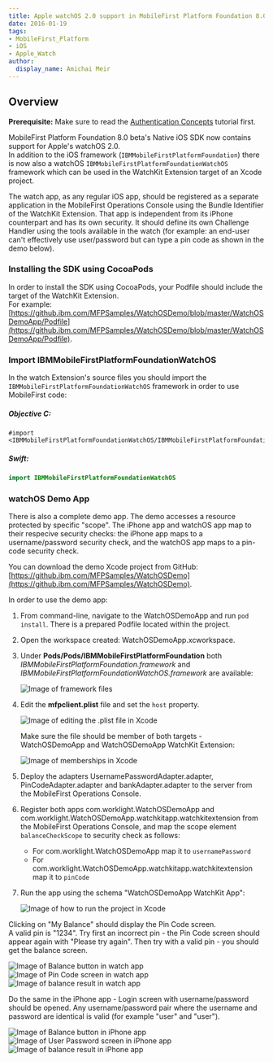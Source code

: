 ```yaml
---
title: Apple watchOS 2.0 support in MobileFirst Platform Foundation 8.0
date: 2016-01-19
tags:
- MobileFirst_Platform
- iOS
- Apple_Watch
author:
  display_name: Amichai Meir
---
```


## Overview
**Prerequisite:** Make sure to read the [Authentication Concepts]({{site.baseurl}}/tutorials/en/foundation/8.0/authentication-and-security/authentication-concepts/) tutorial first.

MobileFirst Platform Foundation 8.0 beta's Native iOS SDK now contains support for Apple's  watchOS 2.0.  
In addition to the iOS framework (`IBMMobileFirstPlatformFoundation`) there is now also a watchOS   `IBMMobileFirstPlatformFoundationWatchOS` framework which can be used in the WatchKit Extension target of an Xcode project.

The watch app, as any regular iOS app, should be registered as a separate application in the MobileFirst Operations Console using the Bundle Identifier of the WatchKit Extension. That app is independent from its iPhone counterpart and has its own security. It should define its own Challenge Handler using the tools available in the watch (for example: an end-user can't effectively use user/password but can type a pin code as shown in the demo below).

### Installing the SDK using CocoaPods
In order to install the SDK using CocoaPods, your Podfile should include the target of the WatchKit Extension.  
For example: [https://github.ibm.com/MFPSamples/WatchOSDemo/blob/master/WatchOSDemoApp/Podfile](https://github.ibm.com/MFPSamples/WatchOSDemo/blob/master/WatchOSDemoApp/Podfile).

### Import IBMMobileFirstPlatformFoundationWatchOS
In the watch Extension's source files you should import the `IBMMobileFirstPlatformFoundationWatchOS` framework in order to use MobileFirst code:

##### Objective C:

```objc
#import <IBMMobileFirstPlatformFoundationWatchOS/IBMMobileFirstPlatformFoundationWatchOS.h>
```

##### Swift:

```swift
import IBMMobileFirstPlatformFoundationWatchOS
```

### watchOS Demo App

There is also a complete demo app. The demo accesses a resource protected by specific "scope". The iPhone app and watchOS app map to their respecive security checks: the iPhone app maps to a username/password security check, and the watchOS app maps to a pin-code security check.

You can download the demo Xcode project from GitHub: [https://github.ibm.com/MFPSamples/WatchOSDemo](https://github.ibm.com/MFPSamples/WatchOSDemo).

In order to use the demo app:

1. From command-line, navigate to the WatchOSDemoApp and run `pod install`. There is a prepared Podfile located within the project.

2. Open the workspace created: WatchOSDemoApp.xcworkspace.

3. Under **Pods/Pods/IBMMobileFirstPlatformFoundation** both *IBMMobileFirstPlatformFoundation.framework* and *IBMMobileFirstPlatformFoundationWatchOS.framework* are available:

    ![Image of framework files]({{site.baseurl}}/assets/blog/2016-01-19-apple-watchOS-2-0-support-in-mobilefirst-platform-foundation-8-0/Pod_frameworks.png)

4. Edit the **mfpclient.plist** file and set the `host` property. 

    ![Image of editing the .plist file in Xcode]({{site.baseurl}}/assets/blog/2016-01-19-apple-watchOS-2-0-support-in-mobilefirst-platform-foundation-8-0/mfpclient.plist_edit.png)

    Make sure the file should be member of both targets - WatchOSDemoApp and WatchOSDemoApp WatchKit Extension:

    ![Image of memberships in Xcode]({{site.baseurl}}/assets/blog/2016-01-19-apple-watchOS-2-0-support-in-mobilefirst-platform-foundation-8-0/mfpclient.plist_membership.png)

5. Deploy the adapters UsernamePasswordAdapter.adapter, PinCodeAdapter.adapter and bankAdapter.adapter to the server from the MobileFirst Operations Console.

6. Register both apps com.worklight.WatchOSDemoApp and com.worklight.WatchOSDemoApp.watchkitapp.watchkitextension from the MobileFirst Operations Console, and map the scope element `balanceCheckScope` to security check as follows:
    - For com.worklight.WatchOSDemoApp map it to `usernamePassword`
    - For com.worklight.WatchOSDemoApp.watchkitapp.watchkitextension map it to `pinCode`

7. Run the app using the schema "WatchOSDemoApp WatchKit App":

    ![Image of how to run the project in Xcode]({{site.baseurl}}/assets/blog/2016-01-19-apple-watchOS-2-0-support-in-mobilefirst-platform-foundation-8-0/Run_demo_app_on_watch.png)

Clicking on "My Balance" should display the Pin Code screen.  
A valid pin is "1234". Try first an incorrect pin - the Pin Code screen should appear again with "Please try again". Then try with a valid pin - you should get the balance screen.  

![Image of Balance button in watch app]({{site.baseurl}}/assets/blog/2016-01-19-apple-watchOS-2-0-support-in-mobilefirst-platform-foundation-8-0/Balance_btn_watch.png)
![Image of Pin Code screen in watch app]({{site.baseurl}}/assets/blog/2016-01-19-apple-watchOS-2-0-support-in-mobilefirst-platform-foundation-8-0/Pincode_screen.png)
![Image of balance result in watch app]({{site.baseurl}}/assets/blog/2016-01-19-apple-watchOS-2-0-support-in-mobilefirst-platform-foundation-8-0/Watch_balance_screen.png)

Do the same in the iPhone app - Login screen with username/password should be opened. Any username/password pair where the username and password are identical is valid (for example "user" and "user").

![Image of Balance button in iPhone app]({{site.baseurl}}/assets/blog/2016-01-19-apple-watchOS-2-0-support-in-mobilefirst-platform-foundation-8-0/Balance_btn_iphone.png)
![Image of User Password screen in iPhone app]({{site.baseurl}}/assets/blog/2016-01-19-apple-watchOS-2-0-support-in-mobilefirst-platform-foundation-8-0/User_password_screen.png)
![Image of balance result in iPhone app]({{site.baseurl}}/assets/blog/2016-01-19-apple-watchOS-2-0-support-in-mobilefirst-platform-foundation-8-0/Iphone_balance_screen.png)
